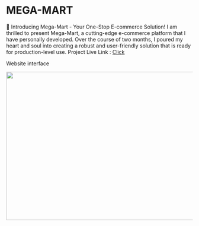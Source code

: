 # MEGA-MART
🛒 Introducing Mega-Mart - Your One-Stop E-commerce Solution!  I am thrilled to present Mega-Mart, a cutting-edge e-commerce platform that I have personally developed. Over the course of two months, I poured my heart and soul into creating a robust and user-friendly solution that is ready for production-level use.
Project Live Link : <a href="https://www.grepper.com/"> Click </a>
 <p>Website interface</p>
<img src="https://i.postimg.cc/MK7ZzQcZ/Screenshot-101.png" width="700" height="400">

